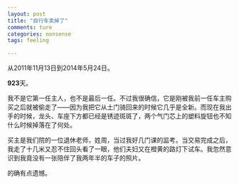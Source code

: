 ```yaml
---
layout: post
title: "自行车卖掉了"
comments: ture
categories: nonsense 
tags: feeling

---
```

从2011年11月13日到2014年5月24日。

**923**天。

我不是它第一任主人，也不是最后一任。不过我很确信，它是刚被我前一任车主购买之后就被偷走了——因为我把它从土门骑回来的时候它几乎是全新。而现在我出手的时候，龙头、车座下方都已经是锈迹斑斑了，两个气门芯上的塑料旋钮也不知什么时候掉落在了何处。

买主是我们院的一位退休老师，姓周，当过我好几门课的监考。当交易完成之后，我走了十几米又忍不住回头看了一眼，他们夫妇又在橙黄的路灯下试车。我忽然意识到我竟没有一张陪伴了我两年半的车子的照片。

的确有点遗憾。
